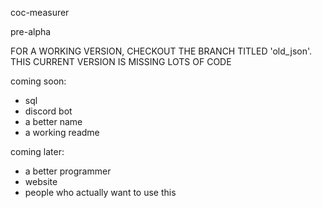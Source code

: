 coc-measurer

pre-alpha

FOR A WORKING VERSION, CHECKOUT THE BRANCH TITLED 'old_json'. THIS CURRENT VERSION IS MISSING LOTS OF CODE

coming soon:
- sql
- discord bot
- a better name
- a working readme

coming later:
- a better programmer
- website
- people who actually want to use this